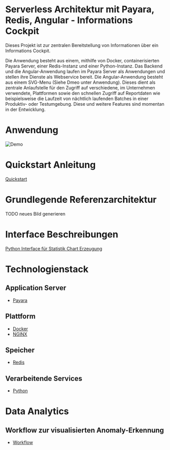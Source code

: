 # Serverless Architektur mit Payara, Redis, Angular - Informations Cockpit

Dieses Projekt ist zur zentralen Bereitstellung von Informationen über ein Informations Cockpit.

Die Anwendung besteht aus einem, mithilfe von Docker, containerisierten Payara Server, einer Redis-Instanz und einer Python-Instanz. Das Backend und die Angular-Anwendung laufen im Payara Server als Anwendungen und stellen ihre Dienste als Webservice bereit. Die Angular-Anwendung besteht aus einem SVG-Menu (Siehe Dmeo unter Anwendung). Dieses dient als zentrale Anlaufstelle für den Zugriff auf verschiedene, im Unternehmen verwendete, Plattformen sowie den schnellen Zugriff auf Reportdaten wie beispielsweise die Laufzeit von nächtlich laufenden Batches in einer Produktiv- oder Testumgebung. Diese und weitere Features sind momentan in der Entwicklung.

# Anwendung
![Demo](docs/img/demo.gif)

# Quickstart Anleitung
[Quickstart](docs/readme.md)

# Grundlegende Referenzarchitektur
TODO neues Bild generieren

# Interface Beschreibungen
[Python Interface für Statistik Chart Erzeugung](docs/PythonInterfaceAnpassung.md")

# Technologienstack

## Application Server
+ [Payara](https://www.payara.fish/)

## Plattform
+ [Docker](https://www.docker.com/)
+ [NGINX](https://nginx.org/en/)

## Speicher
+ [Redis](https://redis.io/)

## Verarbeitende Services
+ [Python](https://www.python.org/)

# Data Analytics
## Workflow zur visualisierten Anomaly-Erkennung
+ [Workflow](docs/data-analytics)
